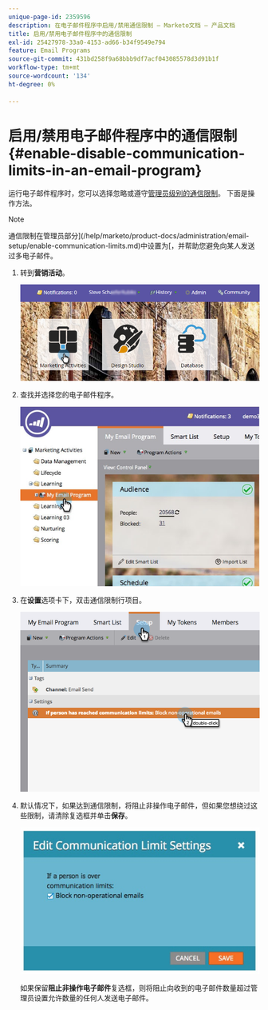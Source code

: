 ```yaml
---
unique-page-id: 2359596
description: 在电子邮件程序中启用/禁用通信限制 — Marketo文档 — 产品文档
title: 启用/禁用电子邮件程序中的通信限制
exl-id: 25427978-33a0-4153-ad66-b34f9549e794
feature: Email Programs
source-git-commit: 431bd258f9a68bbb9df7acf043085578d3d91b1f
workflow-type: tm+mt
source-wordcount: '134'
ht-degree: 0%

---
```


# 启用/禁用电子邮件程序中的通信限制 {#enable-disable-communication-limits-in-an-email-program}

运行电子邮件程序时，您可以选择忽略或遵守[管理员级别的通信限制](/help/marketo/product-docs/administration/email-setup/enable-communication-limits.md)。 下面是操作方法。

>[!NOTE]
>
>通信限制在管理员部分](/help/marketo/product-docs/administration/email-setup/enable-communication-limits.md)中设置为[，并帮助您避免向某人发送过多电子邮件。

1. 转到&#x200B;**营销活动**。

   ![](assets/login-marketing-activities-3.png)

1. 查找并选择您的电子邮件程序。

   ![](assets/selectemailprogram-3.jpg)

1. 在&#x200B;**设置**&#x200B;选项卡下，双击通信限制行项目。

   ![](assets/blockoperational.png)

1. 默认情况下，如果达到通信限制，将阻止非操作电子邮件，但如果您想绕过这些限制，请清除复选框并单击&#x200B;**保存**。

   ![](assets/ifaperson.jpg)

   如果保留&#x200B;**阻止非操作电子邮件**&#x200B;复选框，则将阻止向收到的电子邮件数量超过管理员设置允许数量的任何人发送电子邮件。
